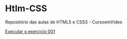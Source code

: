 # Htlm-CSS
 Repositório das aulas de HTML5 e CSS3 - CursoemVideo

<a href="https://williramon.github.io/Htlm-CSS/Exercicios/EX001/index.html">Executar o exercicio 001</a>